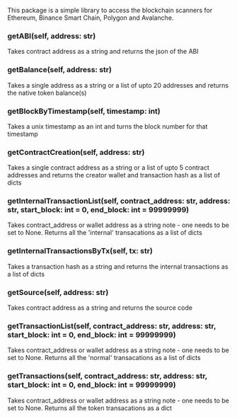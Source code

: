 This package is a simple library to access the blockchain scanners for Ethereum, Binance Smart Chain, Polygon and Avalanche.

### getABI(self, address: str)
  Takes contract address as a string and returns the json of the ABI
### getBalance(self, address: str)
  Takes a single address as a string or a list of upto 20 addresses and returns the native token balance(s)
### getBlockByTimestamp(self, timestamp: int)
  Takes a unix timestamp as an int and turns the block number for that timestamp
### getContractCreation(self, address: str)
  Takes a single contract address as a string or a list of upto 5 contract addresses and returns the creator wallet and transaction hash as a list of dicts
### getInternalTransactionList(self, contract_address: str, address: str, start_block: int = 0, end_block: int = 99999999)
  Takes contract_address or wallet address as a string note - one needs to be set to None. Returns all the 'internal' transacations as a list of dicts
### getInternalTransactionsByTx(self, tx: str)
  Takes a transaction hash as a string and returns the internal transactions as a list of dicts
### getSource(self, address: str)
  Takes contract address as a string and returns the source code
### getTransactionList(self, contract_address: str, address: str, start_block: int = 0, end_block: int = 99999999)
  Takes contract_address or wallet address as a string note - one needs to be set to None. Returns all the 'normal' transacations as a list of dicts
### getTransactions(self, contract_address: str, address: str, start_block: int = 0, end_block: int = 99999999)
  Takes contract_address or wallet address as a string note - one needs to be set to None. Returns all the token transacations as a dict

